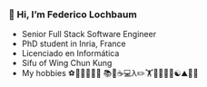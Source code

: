 ### 👋 Hi, I’m Federico Lochbaum


- Senior Full Stack Software Engineer
- PhD student in Inria, France
- Licenciado en Informática
- Sifu of Wing Chun Kung
- My hobbies ⚽🧤🎾🏓🏹🎯 📚📗☕💻λ✏️🏋️🧗🧘‍♂️🥊☯⛰️🚶‍♂️

<!---
FedeLoch/FedeLoch is a ✨ special ✨ repository because its `README.md` (this file) appears on your GitHub profile.
You can click the Preview link to take a look at your changes.
--->
